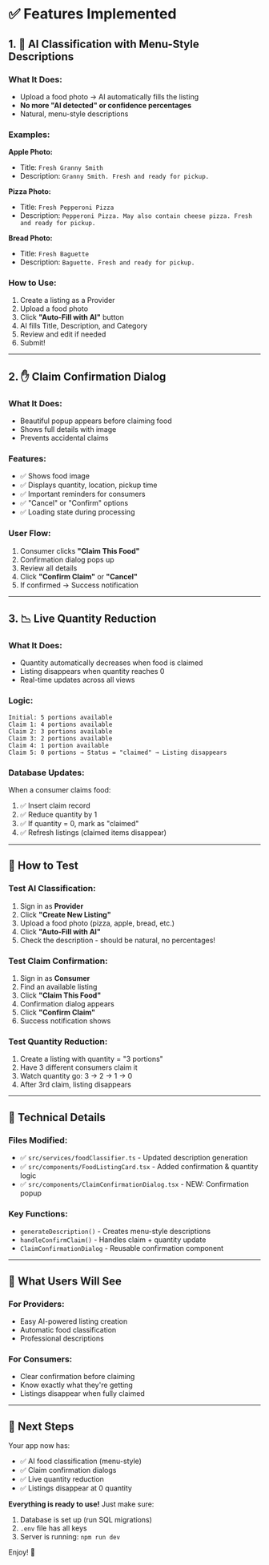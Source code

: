 # ✅ Features Implemented

## 1. 🤖 AI Classification with Menu-Style Descriptions

### What It Does:
- Upload a food photo → AI automatically fills the listing
- **No more "AI detected" or confidence percentages**
- Natural, menu-style descriptions

### Examples:

**Apple Photo:**
- Title: `Fresh Granny Smith`
- Description: `Granny Smith. Fresh and ready for pickup.`

**Pizza Photo:**
- Title: `Fresh Pepperoni Pizza`
- Description: `Pepperoni Pizza. May also contain cheese pizza. Fresh and ready for pickup.`

**Bread Photo:**
- Title: `Fresh Baguette`
- Description: `Baguette. Fresh and ready for pickup.`

### How to Use:
1. Create a listing as a Provider
2. Upload a food photo
3. Click **"Auto-Fill with AI"** button
4. AI fills Title, Description, and Category
5. Review and edit if needed
6. Submit!

---

## 2. ✋ Claim Confirmation Dialog

### What It Does:
- Beautiful popup appears before claiming food
- Shows full details with image
- Prevents accidental claims

### Features:
- ✅ Shows food image
- ✅ Displays quantity, location, pickup time
- ✅ Important reminders for consumers
- ✅ "Cancel" or "Confirm" options
- ✅ Loading state during processing

### User Flow:
1. Consumer clicks **"Claim This Food"**
2. Confirmation dialog pops up
3. Review all details
4. Click **"Confirm Claim"** or **"Cancel"**
5. If confirmed → Success notification

---

## 3. 📉 Live Quantity Reduction

### What It Does:
- Quantity automatically decreases when food is claimed
- Listing disappears when quantity reaches 0
- Real-time updates across all views

### Logic:
```
Initial: 5 portions available
Claim 1: 4 portions available
Claim 2: 3 portions available
Claim 3: 2 portions available
Claim 4: 1 portion available
Claim 5: 0 portions → Status = "claimed" → Listing disappears
```

### Database Updates:
When a consumer claims food:
1. ✅ Insert claim record
2. ✅ Reduce quantity by 1
3. ✅ If quantity = 0, mark as "claimed"
4. ✅ Refresh listings (claimed items disappear)

---

## 🎯 How to Test

### Test AI Classification:
1. Sign in as **Provider**
2. Click **"Create New Listing"**
3. Upload a food photo (pizza, apple, bread, etc.)
4. Click **"Auto-Fill with AI"**
5. Check the description - should be natural, no percentages!

### Test Claim Confirmation:
1. Sign in as **Consumer**
2. Find an available listing
3. Click **"Claim This Food"**
4. Confirmation dialog appears
5. Click **"Confirm Claim"**
6. Success notification shows

### Test Quantity Reduction:
1. Create a listing with quantity = "3 portions"
2. Have 3 different consumers claim it
3. Watch quantity go: 3 → 2 → 1 → 0
4. After 3rd claim, listing disappears

---

## 🔧 Technical Details

### Files Modified:
- ✅ `src/services/foodClassifier.ts` - Updated description generation
- ✅ `src/components/FoodListingCard.tsx` - Added confirmation & quantity logic
- ✅ `src/components/ClaimConfirmationDialog.tsx` - NEW: Confirmation popup

### Key Functions:
- `generateDescription()` - Creates menu-style descriptions
- `handleConfirmClaim()` - Handles claim + quantity update
- `ClaimConfirmationDialog` - Reusable confirmation component

---

## 🎉 What Users Will See

### For Providers:
- Easy AI-powered listing creation
- Automatic food classification
- Professional descriptions

### For Consumers:
- Clear confirmation before claiming
- Know exactly what they're getting
- Listings disappear when fully claimed

---

## 🚀 Next Steps

Your app now has:
- ✅ AI food classification (menu-style)
- ✅ Claim confirmation dialogs
- ✅ Live quantity reduction
- ✅ Listings disappear at 0 quantity

**Everything is ready to use!** Just make sure:
1. Database is set up (run SQL migrations)
2. `.env` file has all keys
3. Server is running: `npm run dev`

Enjoy! 🎊
